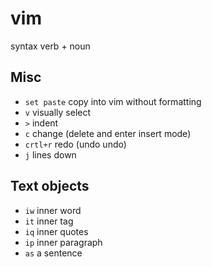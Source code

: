 # vim

syntax verb + noun

## Misc

 - `set paste` copy into vim without formatting
 - `v` visually select
 - `>` indent
 - `c` change (delete and enter insert mode)
 - `crtl+r` redo (undo undo)
 - `j` lines down

 ## Text objects

 - `iw` inner word
 - `it` inner tag
 - `iq` inner quotes
 - `ip` inner paragraph
 - `as` a sentence
